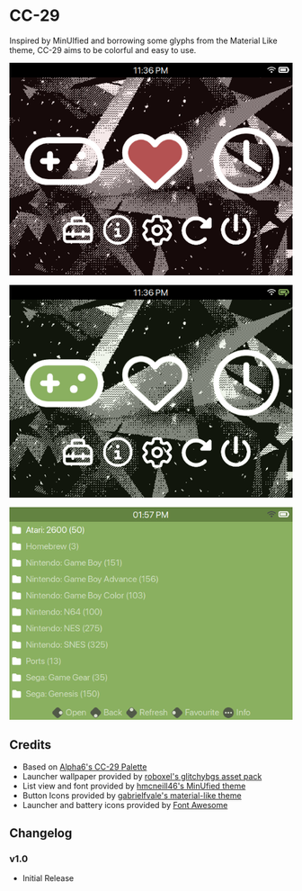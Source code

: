 # CC-29

Inspired by MinUIfied and borrowing some glyphs from the Material Like theme, CC-29 aims to be colorful and easy to use. 

![preview](preview.png)

![explore](explore.png)

![browse](browse.png)

## Credits

- Based on [Alpha6's CC-29 Palette](https://lospec.com/palette-list/cc-29)
- Launcher wallpaper provided by [roboxel's glitchybgs asset pack](https://roboxel.itch.io/glitchybgs)
- List view and font provided by [hmcneill46's MinUfied theme](https://github.com/hmcneill46/muOS-MinUIfied-Theme-Generator)
- Button Icons provided by [gabrielfvale's material-like theme](https://github.com/gabrielfvale/muOS-material-like)
- Launcher and battery icons provided by [Font Awesome](https://fontawesome.com/)

## Changelog

### v1.0

- Initial Release
